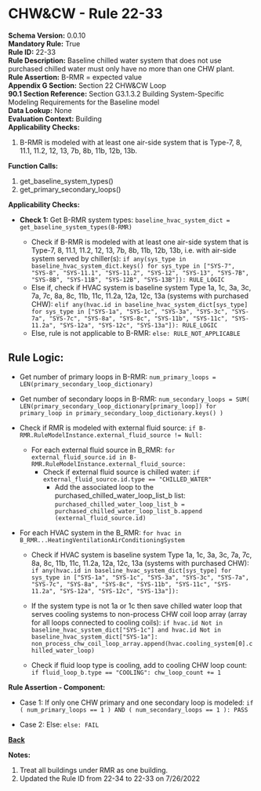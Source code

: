 
# CHW&CW - Rule 22-33  

**Schema Version:** 0.0.10  
**Mandatory Rule:** True  
**Rule ID:** 22-33  
**Rule Description:** Baseline chilled water system that does not use purchased chilled water must only have no more than one CHW plant.  
**Rule Assertion:** B-RMR = expected value  
**Appendix G Section:** Section 22 CHW&CW Loop  
**90.1 Section Reference:** Section G3.1.3.2 Building System-Specific Modeling Requirements for the Baseline model  
**Data Lookup:** None  
**Evaluation Context:** Building  
**Applicability Checks:**  

1. B-RMR is modeled with at least one air-side system that is Type-7, 8, 11.1, 11.2, 12, 13, 7b, 8b, 11b, 12b, 13b.

**Function Calls:**  

1. get_baseline_system_types()
2. get_primary_secondary_loops()

**Applicability Checks:**  

- **Check 1:** Get B-RMR system types: `baseline_hvac_system_dict = get_baseline_system_types(B-RMR)`

  - Check if B-RMR is modeled with at least one air-side system that is Type-7, 8, 11.1, 11.2, 12, 13, 7b, 8b, 11b, 12b, 13b, i.e. with air-side system served by chiller(s): `if any(sys_type in baseline_hvac_system_dict.keys() for sys_type in ["SYS-7", "SYS-8", "SYS-11.1", "SYS-11.2", "SYS-12", "SYS-13", "SYS-7B", "SYS-8B", "SYS-11B", "SYS-12B", "SYS-13B"]): RULE_LOGIC`
  - Else if, check if HVAC system is baseline system Type 1a, 1c, 3a, 3c, 7a, 7c, 8a, 8c, 11b, 11c, 11.2a, 12a, 12c, 13a (systems with purchased CHW): `elif any(hvac.id in baseline_hvac_system_dict[sys_type] for sys_type in ["SYS-1a", "SYS-1c", "SYS-3a", "SYS-3c", "SYS-7a", "SYS-7c", "SYS-8a", "SYS-8c", "SYS-11b", "SYS-11c", "SYS-11.2a", "SYS-12a", "SYS-12c", "SYS-13a"]): RULE_LOGIC`  
  - Else, rule is not applicable to B-RMR: `else: RULE_NOT_APPLICABLE`  

## Rule Logic:  

- Get number of primary loops in B-RMR: `num_primary_loops = LEN(primary_secondary_loop_dictionary)`

- Get number of secondary loops in B-RMR: `num_secondary_loops = SUM( LEN(primary_secondary_loop_dictionary[primary_loop]) for primary_loop in primary_secondary_loop_dictionary.keys() )`

- Check if RMR is modeled with external fluid source: `if B-RMR.RuleModelInstance.external_fluid_source != Null:`  
    - For each external fluid source in B_RMR: `for external_fluid_source.id in B-RMR.RuleModelInstance.external_fluid_source:`  
        - Check if external fluid source is chilled water: `if external_fluid_source.id.type == "CHILLED_WATER"`    
            - Add the associated loop to the purchased_chilled_water_loop_list_b list: `purchased_chilled_water_loop_list_b = purchased_chilled_water_loop_list_b.append (external_fluid_source.id)`  
- For each HVAC system in the B_RMR: `for hvac in B_RMR...HeatingVentilationAirConditioningSystem`  
  - Check if HVAC system is baseline system Type 1a, 1c, 3a, 3c, 7a, 7c, 8a, 8c, 11b, 11c, 11.2a, 12a, 12c, 13a (systems with purchased CHW): `if any(hvac.id in baseline_hvac_system_dict[sys_type] for sys_type in ["SYS-1a", "SYS-1c", "SYS-3a", "SYS-3c", "SYS-7a", "SYS-7c", "SYS-8a", "SYS-8c", "SYS-11b", "SYS-11c", "SYS-11.2a", "SYS-12a", "SYS-12c", "SYS-13a"]):`  
  - If the system type is not 1a or 1c then save chilled water loop that serves cooling systems to non-process CHW coil loop array (array for all loops connected to cooling coils): `if hvac.id Not in baseline_hvac_system_dict["SYS-1c"] and hvac.id Not in baseline_hvac_system_dict["SYS-1a"]: non_process_chw_coil_loop_array.append(hvac.cooling_system[0].chilled_water_loop)` 
  
  - Check if fluid loop type is cooling, add to cooling CHW loop count: `if fluid_loop_b.type == "COOLING": chw_loop_count += 1`  

**Rule Assertion - Component:**

- Case 1: If only one CHW primary and one secondary loop is modeled: `if ( num_primary_loops == 1 ) AND ( num_secondary_loops == 1 ): PASS`

- Case 2: Else: `else: FAIL`

**[Back](../_toc.md)**

**Notes:**

1. Treat all buildings under RMR as one building.
2. Updated the Rule ID from 22-34 to 22-33 on 7/26/2022
